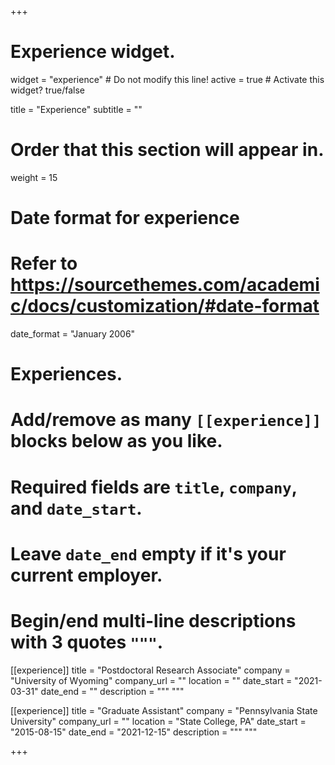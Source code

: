 +++
# Experience widget.
widget = "experience"  # Do not modify this line!
active = true  # Activate this widget? true/false

title = "Experience"
subtitle = ""

# Order that this section will appear in.
weight = 15

# Date format for experience
#   Refer to https://sourcethemes.com/academic/docs/customization/#date-format
date_format = "January 2006"

# Experiences.
#   Add/remove as many `[[experience]]` blocks below as you like.
#   Required fields are `title`, `company`, and `date_start`.
#   Leave `date_end` empty if it's your current employer.
#   Begin/end multi-line descriptions with 3 quotes `"""`.

[[experience]]
  title = "Postdoctoral Research Associate"
  company = "University of Wyoming"
  company_url = ""
  location = ""
  date_start = "2021-03-31"
  date_end = ""
  description = """
  """

[[experience]]
  title = "Graduate Assistant"
  company = "Pennsylvania State University"
  company_url = ""
  location = "State College, PA"
  date_start = "2015-08-15"
  date_end = "2021-12-15"
  description = """
  """

+++
